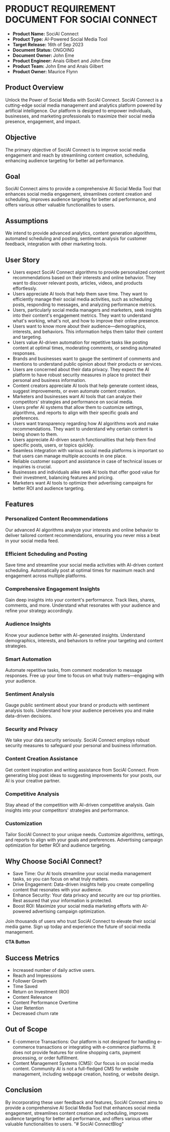 # PRODUCT REQUIREMENT DOCUMENT FOR SOCIAI CONNECT

- **Product Name:** SociAI Connect
- **Product Type:** AI-Powered Social Media Tool
- **Target Release:** 16th of Sep 2023
- **Document Status:** ONGOING
- **Document Owner:** John Eme
- **Product Engineer:** Anais Gilbert and John Eme
- **Product Team:** John Eme and Anais Gilbert
- **Product Owner:** Maurice Flynn

## Product Overview

Unlock the Power of Social Media with SociAI Connect. SociAI Connect is a cutting-edge social media management and analytics platform powered by artificial intelligence. Our platform is designed to empower individuals, businesses, and marketing professionals to maximize their social media presence, engagement, and impact.

## Objective

The primary objective of SociAI Connect is to improve social media engagement and reach by streamlining content creation, scheduling, enhancing audience targeting for better ad performance.

## Goal

SociAI Connect aims to provide a comprehensive AI Social Media Tool that enhances social media engagement, streamlines content creation and scheduling, improves audience targeting for better ad performance, and offers various other valuable functionalities to users.

## Assumptions

We intend to provide advanced analytics, content generation algorithms, automated scheduling and posting, sentiment analysis for customer feedback, integration with other marketing tools.

## User Story

- Users expect SociAI Connect algorithms to provide personalized content recommendations based on their interests and online behavior. They want to discover relevant posts, articles, videos, and products effortlessly.
- Users appreciate AI tools that help them save time. They want to efficiently manage their social media activities, such as scheduling posts, responding to messages, and analyzing performance metrics.
- Users, particularly social media managers and marketers, seek insights into their content's engagement metrics. They want to understand what's working, what's not, and how to improve their online presence.
- Users want to know more about their audience—demographics, interests, and behaviors. This information helps them tailor their content and targeting.
- Users value AI-driven automation for repetitive tasks like posting content at optimal times, moderating comments, or sending automated responses.
- Brands and businesses want to gauge the sentiment of comments and mentions to understand public opinion about their products or services.
- Users are concerned about their data privacy. They expect the AI platform to have robust security measures in place to protect their personal and business information.
- Content creators appreciate AI tools that help generate content ideas, suggest improvements, or even automate content creation.
- Marketers and businesses want AI tools that can analyze their competitors' strategies and performance on social media.
- Users prefer AI systems that allow them to customize settings, algorithms, and reports to align with their specific goals and preferences.
- Users want transparency regarding how AI algorithms work and make recommendations. They want to understand why certain content is being shown to them.
- Users appreciate AI-driven search functionalities that help them find specific posts, users, or topics quickly.
- Seamless integration with various social media platforms is important so that users can manage multiple accounts in one place.
- Reliable customer support and assistance in case of technical issues or inquiries is crucial.
- Businesses and individuals alike seek AI tools that offer good value for their investment, balancing features and pricing.
- Marketers want AI tools to optimize their advertising campaigns for better ROI and audience targeting.

## Features

### Personalized Content Recommendations

Our advanced AI algorithms analyze your interests and online behavior to deliver tailored content recommendations, ensuring you never miss a beat in your social media feed.

### Efficient Scheduling and Posting

Save time and streamline your social media activities with AI-driven content scheduling. Automatically post at optimal times for maximum reach and engagement across multiple platforms.

### Comprehensive Engagement Insights

Gain deep insights into your content's performance. Track likes, shares, comments, and more. Understand what resonates with your audience and refine your strategy accordingly.

### Audience Insights

Know your audience better with AI-generated insights. Understand demographics, interests, and behaviors to refine your targeting and content strategies.

### Smart Automation

Automate repetitive tasks, from comment moderation to message responses. Free up your time to focus on what truly matters—engaging with your audience.

### Sentiment Analysis

Gauge public sentiment about your brand or products with sentiment analysis tools. Understand how your audience perceives you and make data-driven decisions.

### Security and Privacy

We take your data security seriously. SociAI Connect employs robust security measures to safeguard your personal and business information.

### Content Creation Assistance

Get content inspiration and writing assistance from SociAI Connect. From generating blog post ideas to suggesting improvements for your posts, our AI is your creative partner.

### Competitive Analysis

Stay ahead of the competition with AI-driven competitive analysis. Gain insights into your competitors' strategies and performance.

### Customization

Tailor SociAI Connect to your unique needs. Customize algorithms, settings, and reports to align with your goals and preferences. Advertising campaign optimization for better ROI and audience targeting.

## Why Choose SociAI Connect?

- Save Time: Our AI tools streamline your social media management tasks, so you can focus on what truly matters.
- Drive Engagement: Data-driven insights help you create compelling content that resonates with your audience.
- Enhance Security: Your data privacy and security are our top priorities. Rest assured that your information is protected.
- Boost ROI: Maximize your social media marketing efforts with AI-powered advertising campaign optimization.

Join thousands of users who trust SociAI Connect to elevate their social media game. Sign up today and experience the future of social media management.

**CTA Button**

## Success Metrics

- Increased number of daily active users.
- Reach and Impressions
- Follower Growth
- Time Saved
- Return on Investment (ROI)
- Content Relevance
- Content Performance Overtime
- User Retention
- Decreased churn rate

## Out of Scope

- E-commerce Transactions: Our platform is not designed for handling e-commerce transactions or integrating with e-commerce platforms. It does not provide features for online shopping carts, payment processing, or order fulfillment.
- Content Management Systems (CMS): Our focus is on social media content. Community AI is not a full-fledged CMS for website management, including webpage creation, hosting, or website design.

## Conclusion

By incorporating these user feedback and features, SociAI Connect aims to provide a comprehensive AI Social Media Tool that enhances social media engagement, streamlines content creation and scheduling, improves audience targeting for better ad performance, and offers various other valuable functionalities to users.
"# SociAI ConnectBlog" 
